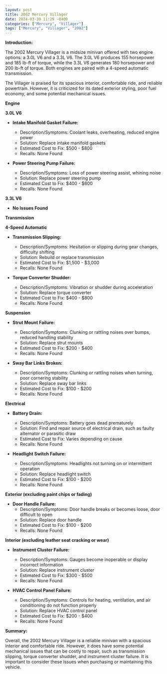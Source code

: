 ```yaml
---
layout: post
title: 2002 Mercury Villager
date: 2024-03-30 11:29 -0400
categories: ["Mercury", "Villager"]
tags: ["Mercury", "Villager", "2002"]
---
```

**Introduction:**

The 2002 Mercury Villager is a midsize minivan offered with two engine options: a 3.0L V6 and a 3.3L V6. The 3.0L V6 produces 155 horsepower and 185 lb-ft of torque, while the 3.3L V6 generates 180 horsepower and 200 lb-ft of torque. Both engines are paired with a 4-speed automatic transmission.

The Villager is praised for its spacious interior, comfortable ride, and reliable powertrain. However, it is criticized for its dated exterior styling, poor fuel economy, and some potential mechanical issues.

**Engine**

**3.0L V6**

* **Intake Manifold Gasket Failure:**
    * Description/Symptoms: Coolant leaks, overheating, reduced engine power
    * Solution: Replace intake manifold gaskets
    * Estimated Cost to Fix: $500 - $800
    * Recalls: None Found

* **Power Steering Pump Failure:**
    * Description/Symptoms: Loss of power steering assist, whining noise
    * Solution: Replace power steering pump
    * Estimated Cost to Fix: $400 - $600
    * Recalls: None Found

**3.3L V6**

* **No Issues Found**

**Transmission**

**4-Speed Automatic**

* **Transmission Slipping:**
    * Description/Symptoms: Hesitation or slipping during gear changes, difficulty shifting
    * Solution: Rebuild or replace transmission
    * Estimated Cost to Fix: $1,500 - $3,000
    * Recalls: None Found

* **Torque Converter Shudder:**
    * Description/Symptoms: Vibration or shudder during acceleration
    * Solution: Replace torque converter
    * Estimated Cost to Fix: $400 - $800
    * Recalls: None Found

**Suspension**

* **Strut Mount Failure:**
    * Description/Symptoms: Clunking or rattling noises over bumps, reduced handling stability
    * Solution: Replace strut mounts
    * Estimated Cost to Fix: $200 - $400
    * Recalls: None Found

* **Sway Bar Links Broken:**
    * Description/Symptoms: Clunking or rattling noises when turning, poor cornering stability
    * Solution: Replace sway bar links
    * Estimated Cost to Fix: $100 - $200
    * Recalls: None Found

**Electrical**

* **Battery Drain:**
    * Description/Symptoms: Battery goes dead prematurely
    * Solution: Find and repair source of electrical drain, such as faulty alternator or parasitic draw
    * Estimated Cost to Fix: Varies depending on cause
    * Recalls: None Found

* **Headlight Switch Failure:**
    * Description/Symptoms: Headlights not turning on or intermittent operation
    * Solution: Replace headlight switch
    * Estimated Cost to Fix: $100 - $200
    * Recalls: None Found

**Exterior (excluding paint chips or fading)**

* **Door Handle Failure:**
    * Description/Symptoms: Door handle breaks or becomes loose, door difficult to open
    * Solution: Replace door handle
    * Estimated Cost to Fix: $100 - $200
    * Recalls: None Found

**Interior (excluding leather seat cracking or wear)**

* **Instrument Cluster Failure:**
    * Description/Symptoms: Gauges become inoperable or display incorrect information
    * Solution: Replace instrument cluster
    * Estimated Cost to Fix: $300 - $500
    * Recalls: None Found

* **HVAC Control Panel Failure:**
    * Description/Symptoms: Controls for heating, ventilation, and air conditioning do not function properly
    * Solution: Replace HVAC control panel
    * Estimated Cost to Fix: $200 - $400
    * Recalls: None Found

**Summary:**

Overall, the 2002 Mercury Villager is a reliable minivan with a spacious interior and comfortable ride. However, it does have some potential mechanical issues that can be costly to repair, such as transmission slipping, torque converter shudder, and instrument cluster failure. It is important to consider these issues when purchasing or maintaining this vehicle.
